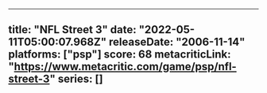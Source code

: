 
---
title: "NFL Street 3"
date: "2022-05-11T05:00:07.968Z"
releaseDate: "2006-11-14"
platforms: ["psp"]
score: 68
metacriticLink: "https://www.metacritic.com/game/psp/nfl-street-3"
series: []
---
